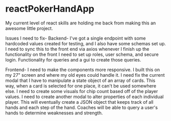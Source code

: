 # reactPokerHandApp

My current level of react skills are holding me back from making this an awesome little project.

Issues I need to fix-
Backend-
I've got a single endpoint with some hardcoded values created for testing, and I also have some schemas set up.  I need to sync this to the front end via axios whenever I finish up the functionality on the front
I need to set up roles, user schema, and secure login.
Functionality for queries and a gui to create those queries.

Frontend-
I need to make the components more responsive.  I built this on my 27" screen and where my old eyes could handle it.
I need fix the current modal that I have to manipulate a state object of an array of cards.  This way, when a card is selected for one place, it can't be used somewhere else.
I need to create some visuals for chip count based off of the player values.
I need to create another modal to alter properties of each individual player.
This will eventually create a JSON object that keeps track of all hands and each step of the hand.  Coaches will be able to query a user's hands to determine weaknesses and strength.
